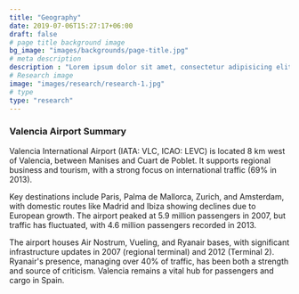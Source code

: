 ```yaml
---
title: "Geography"
date: 2019-07-06T15:27:17+06:00
draft: false
# page title background image
bg_image: "images/backgrounds/page-title.jpg"
# meta description
description : "Lorem ipsum dolor sit amet, consectetur adipisicing elit, sed do eiusmod tempor incididunt ut labore. dolore magna aliqua. Ut enim ad minim veniam, quis nostrud."
# Research image
image: "images/research/research-1.jpg"
# type
type: "research"
---
```

### Valencia Airport Summary

Valencia International Airport (IATA: VLC, ICAO: LEVC) is located 8 km west of Valencia, between Manises and Cuart de Poblet. It supports regional business and tourism, with a strong focus on international traffic (69% in 2013).

Key destinations include Paris, Palma de Mallorca, Zurich, and Amsterdam, with domestic routes like Madrid and Ibiza showing declines due to European growth. The airport peaked at 5.9 million passengers in 2007, but traffic has fluctuated, with 4.6 million passengers recorded in 2013.

The airport houses Air Nostrum, Vueling, and Ryanair bases, with significant infrastructure updates in 2007 (regional terminal) and 2012 (Terminal 2). Ryanair's presence, managing over 40% of traffic, has been both a strength and source of criticism. Valencia remains a vital hub for passengers and cargo in Spain.
